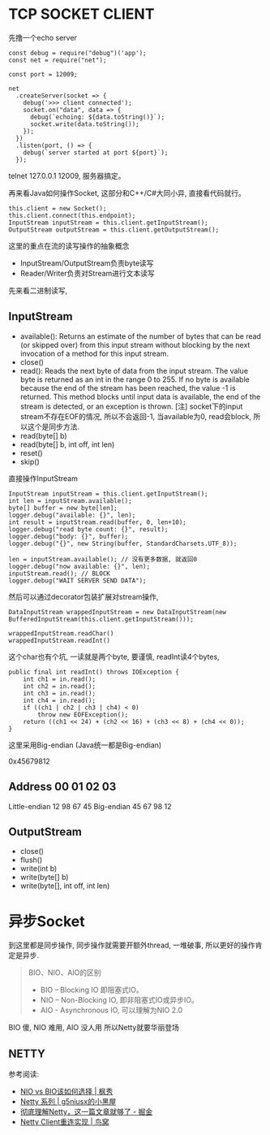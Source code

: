 TCP SOCKET CLIENT
==================
先撸一个echo server
```
const debug = require("debug")('app');
const net = require("net");

const port = 12009;

net
  .createServer(socket => {
    debug('>>> client connected');
    socket.on("data", data => {
      debug(`echoing: ${data.toString()}`);
      socket.write(data.toString());
    });
  })
  .listen(port, () => {
    debug(`server started at port ${port}`);
  });
```

telnet 127.0.0.1 12009, 服务器搞定。

再来看Java如何操作Socket, 这部分和C++/C#大同小异, 直接看代码就行。
```
this.client = new Socket();
this.client.connect(this.endpoint);
InputStream inputStream = this.client.getInputStream();
OutputStream outputStream = this.client.getOutputStream();
```

这里的重点在流的读写操作的抽象概念
- InputStream/OutputStream负责byte读写
- Reader/Writer负责对Stream进行文本读写

先来看二进制读写, 
## InputStream
- available(): Returns an estimate of the number of bytes that can be read (or skipped over) from this input stream without blocking by the next invocation of a method for this input stream.
- close()
- read(): Reads the next byte of data from the input stream. The value byte is returned as an int in the range 0 to 255. If no byte is available because the end of the stream has been reached, the value -1 is returned. This method blocks until input data is available, the end of the stream is detected, or an exception is thrown. [注] socket下的input stream不存在EOF的情况, 所以不会返回-1, 当available为0, read会block, 所以这个是同步方法.
- read(byte[] b)
- read(byte[] b, int off, int len)
- reset()
- skip()

直接操作InputStream
```
InputStream inputStream = this.client.getInputStream();
int len = inputStream.available();
byte[] buffer = new byte[len];
logger.debug("available: {}", len);
int result = inputStream.read(buffer, 0, len+10);
logger.debug("read byte count: {}", result);
logger.debug("body: {}", buffer);
logger.debug("{}", new String(buffer, StandardCharsets.UTF_8));

len = inputStream.available(); // 没有更多数据, 就返回0
logger.debug("now available: {}", len);
inputStream.read(); // BLOCK
logger.debug("WAIT SERVER SEND DATA");
```


然后可以通过decorator包装扩展对stream操作,
```
DataInputStream wrappedInputStream = new DataInputStream(new BufferedInputStream(this.client.getInputStream()));

wrappedInputStream.readChar()
wrappedInputStream.readInt()
```
这个char也有个坑, 一读就是两个byte, 要谨慎, readInt读4个bytes,

```
public final int readInt() throws IOException {
    int ch1 = in.read();
    int ch2 = in.read();
    int ch3 = in.read();
    int ch4 = in.read();
    if ((ch1 | ch2 | ch3 | ch4) < 0)
        throw new EOFException();
    return ((ch1 << 24) + (ch2 << 16) + (ch3 << 8) + (ch4 << 0));
}
```
这里采用Big-endian (Java统一都是Big-endian)

0x45679812

Address         00  01  02  03
-------------------------------
Little-endian   12  98  67  45
Big-endian      45  67  98  12


## OutputStream
- close()
- flush()
- write(int b)
- write(byte[] b)
- write(byte[], int off, int len)

# 异步Socket
到这里都是同步操作, 同步操作就需要开额外thread, 一堆破事, 所以更好的操作肯定是异步.

> BIO、NIO、AIO的区别
> - BIO – Blocking IO 即阻塞式IO。
> - NIO – Non-Blocking IO, 即非阻塞式IO或异步IO。
> - AIO - Asynchronous IO, 可以理解为NIO 2.0

BIO 傻, NIO 难用, AIO 没人用
所以Netty就要华丽登场

## NETTY



参考阅读:
- [NIO vs BIO该如何选择 | 枫秀](http://fengxiu.club/posts/8300084f/)
- [Netty 系列 | g5niusx的小黑屋](https://www.g5niusx.com/tags.html#netty)
- [彻底理解Netty，这一篇文章就够了 - 掘金](https://juejin.im/post/5bdaf8ea6fb9a0227b02275a)
- [Netty Client重连实现 | 鸟窝](https://colobu.com/2015/08/14/netty-tcp-client-with-reconnect-handling/)